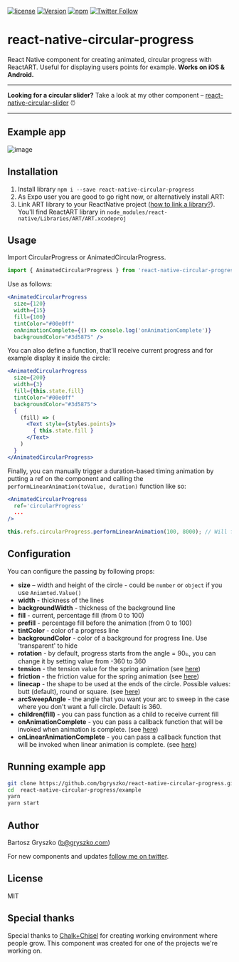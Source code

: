 [![license](https://img.shields.io/github/license/mashape/apistatus.svg)]()
[![Version](https://img.shields.io/npm/v/react-native-circular-progress.svg)](https://www.npmjs.com/package/react-native-circular-progress)
[![npm](https://img.shields.io/npm/dt/react-native-circular-progress.svg)](https://www.npmjs.com/package/react-native-circular-progress)
[![Twitter Follow](https://img.shields.io/twitter/follow/bgryszko.svg?style=social&label=Follow)](https://twitter.com/bgryszko)

# react-native-circular-progress

React Native component for creating animated, circular progress with ReactART. Useful for displaying users points for example. **Works on iOS & Android.**

---
**Looking for a circular slider?** Take a look at my other component – [react-native-circular-slider](https://github.com/bgryszko/react-native-circular-slider) :alarm_clock:

----

## Example app
![image](screenshot.gif)

## Installation

1. Install library `npm i --save react-native-circular-progress`
2. As Expo user you are good to go right now, or alternatively install ART:
3. Link ART library to your ReactNative project ([how to link a library?](https://facebook.github.io/react-native/docs/linking-libraries-ios.html#content)). You'll find ReactART library in `node_modules/react-native/Libraries/ART/ART.xcodeproj`

## Usage

Import CircularProgress or AnimatedCircularProgress.

```js
import { AnimatedCircularProgress } from 'react-native-circular-progress';
```

Use as follows:

```jsx
<AnimatedCircularProgress
  size={120}
  width={15}
  fill={100}
  tintColor="#00e0ff"
  onAnimationComplete={() => console.log('onAnimationComplete')}
  backgroundColor="#3d5875" />
```

You can also define a function, that'll receive current progress and for example display it inside the circle:

```jsx
<AnimatedCircularProgress
  size={200}
  width={3}
  fill={this.state.fill}
  tintColor="#00e0ff"
  backgroundColor="#3d5875">
  {
    (fill) => (
      <Text style={styles.points}>
        { this.state.fill }
      </Text>
    )
  }
</AnimatedCircularProgress>
```

Finally, you can manually trigger a duration-based timing animation by putting a ref on the component and calling the `performLinearAnimation(toValue, duration)` function like so:
```jsx
<AnimatedCircularProgress
  ref='circularProgress'
  ...
/>
```
```javascript
this.refs.circularProgress.performLinearAnimation(100, 8000); // Will fill the progress bar linearly in 8 seconds
```

## Configuration

You can configure the passing by following props:

- **size** – width and height of the circle - could be `number` or `object` if you use `Aniamted.Value()`
- **width** - thickness of the lines
- **backgroundWidth** - thickness of the background line
- **fill** - current, percentage fill (from 0 to 100)
- **prefill** - percentage fill before the animation (from 0 to 100)
- **tintColor** - color of a progress line
- **backgroundColor** - color of a background for progress line. Use 'transparent' to hide
- **rotation** - by default, progress starts from the angle = 90⦝, you can change it by setting value from -360 to 360
- **tension** - the tension value for the spring animation (see [here](https://facebook.github.io/react-native/docs/animations.html#core-api))
- **friction** - the friction value for the spring animation (see [here](https://facebook.github.io/react-native/docs/animations.html#core-api))
- **linecap** - the shape to be used at the ends of the circle. Possible values: butt (default), round or square. (see [here](https://developer.mozilla.org/en/docs/Web/SVG/Attribute/stroke-linecap))
- **arcSweepAngle** - the angle that you want your arc to sweep in the case where you don't want a full circle. Default is 360.
- **children(fill)** - you can pass function as a child to receive current fill
- **onAnimationComplete** - you can pass a callback function that will be invoked when animation is complete. (see [here](https://facebook.github.io/react-native/docs/animated.html#working-with-animations))
- **onLinearAnimationComplete** - you can pass a callback function that will be invoked when linear animation is complete. (see [here](https://facebook.github.io/react-native/docs/animated.html#working-with-animations))

## Running example app

```sh
git clone https://github.com/bgryszko/react-native-circular-progress.git
cd  react-native-circular-progress/example
yarn
yarn start
```

## Author

Bartosz Gryszko (b@gryszko.com)

For new components and updates [follow me on twitter](http://twitter.com/bgryszko).


## License

MIT

## Special thanks
Special thanks to [Chalk+Chisel](http://chalkchisel.com) for creating working environment where people grow. This component was created for one of the projects we're working on.
